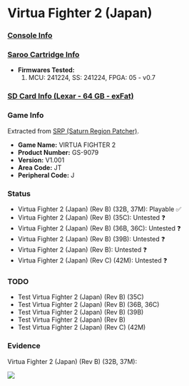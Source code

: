 # Virtua Fighter 2 (Japan)

### [Console Info](../../../../../Info/Consoles/VA13/README.md)

### [Saroo Cartridge Info](../../../../../Info/Cartridges/GuangzhouSanStarOnlineShop/1.6/README.md)

- <b>Firmwares Tested:</b>
  1. MCU: 241224, SS: 241224, FPGA: 05 - v0.7

### [SD Card Info (Lexar - 64 GB - exFat)](../../../../../Info/SdCards/Lexar/64GB/exfat/README.md)

### Game Info

Extracted from [SRP (Saturn Region Patcher)](https://segaxtreme.net/resources/saturn-region-patcher.81/download).

- <b>Game Name:</b> VIRTUA FIGHTER 2
- <b>Product Number:</b> GS-9079
- <b>Version:</b> V1.001
- <b>Area Code:</b> JT
- <b>Peripheral Code:</b> J

### Status

- Virtua Fighter 2 (Japan) (Rev B) (32B, 37M): Playable :white_check_mark:
- Virtua Fighter 2 (Japan) (Rev B) (35C): Untested :question:
- Virtua Fighter 2 (Japan) (Rev B) (36B, 36C): Untested :question:
- Virtua Fighter 2 (Japan) (Rev B) (39B): Untested :question:
- Virtua Fighter 2 (Japan) (Rev B): Untested :question:
- Virtua Fighter 2 (Japan) (Rev C) (42M): Untested :question:

### TODO

- Test Virtua Fighter 2 (Japan) (Rev B) (35C)
- Test Virtua Fighter 2 (Japan) (Rev B) (36B, 36C)
- Test Virtua Fighter 2 (Japan) (Rev B) (39B)
- Test Virtua Fighter 2 (Japan) (Rev B)
- Test Virtua Fighter 2 (Japan) (Rev C) (42M)

### Evidence

Virtua Fighter 2 (Japan) (Rev B) (32B, 37M):

[![](https://img.youtube.com/vi/XbYqO0_o9Jk/0.jpg)](https://www.youtube.com/watch?v=XbYqO0_o9Jk)
